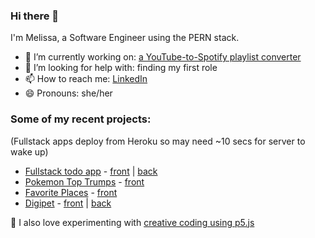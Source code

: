 ### Hi there 👋

<!--
**rosemelissa/rosemelissa** is a ✨ _special_ ✨ repository because its `README.md` (this file) appears on your GitHub profile.

Here are some ideas to get you started:

- 🌱 I’m currently learning ...
- 👯 I’m looking to collaborate on ...
- 💬 Ask me about ...
- ⚡ Fun fact: ...
-->

I'm Melissa, a Software Engineer using the PERN stack.

- 🔭 I’m currently working on: <a href="https://github.com/rosemelissa/playlist-converter-frontend">a YouTube-to-Spotify playlist converter</a>
- 🤔 I’m looking for help with: finding my first role
- 📫 How to reach me: <a href="https://www.linkedin.com/in/melissa-rose123/">LinkedIn<a/>
- 😄 Pronouns: she/her

### Some of my recent projects:
(Fullstack apps deploy from Heroku so may need ~10 secs for server to wake up)

- <a href="https://melissa-todo-projects.netlify.app/">Fullstack todo app<a> - <a href="https://github.com/rosemelissa/todo-projects-frontend">front</a> | <a href="https://github.com/rosemelissa/todo-projects-backend">back</a>
- <a href="https://melissa-pokemon-top-trumps.netlify.app/">Pokemon Top Trumps</a> - <a href="https://github.com/rosemelissa/pokemon-top-trumps">front</a>
- <a href="https://melissas-favourite-places.netlify.app/">Favorite Places</a> - <a href="https://github.com/rosemelissa/favourite-places">front</a>
- <a href="https://rosemelissa-digipet.netlify.app/">Digipet</a> - <a href="https://github.com/rosemelissa/mark-nodejs-proj--digipet-frontend">front</a> | <a href="https://github.com/rosemelissa/mark-nodejs-proj--digipet-backend">back</a>

🎨 I also love experimenting with <a href="https://openprocessing.org/user/334099?view=sketches&o=36">creative coding using p5.js</a>
